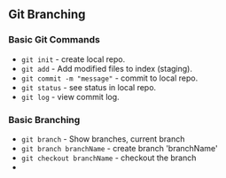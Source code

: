 ## Git Branching
### Basic Git Commands
* `git init` - create local repo.
* `git add` - Add modified files to index (staging).
* `git commit -m "message"` - commit to local repo.
* `git status` - see status in local repo.
* `git log` - view commit log.
### Basic Branching
* `git branch` - Show branches, current branch
* `git branch branchName` - create branch 'branchName'
* `git checkout branchName` - checkout the branch
* 

